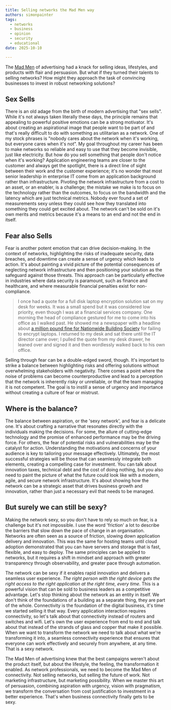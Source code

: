 ```yaml
---
title: Selling networks the Mad Men way
authors: simonpainter
tags:
  - networks
  - business
  - opinion
  - security
  - educational
date: 2025-10-10

---
```


The [Mad Men](https://en.wikipedia.org/wiki/Mad_Men) of advertising had a knack for selling ideas, lifestyles, and products with flair and persuasion. But what if they turned their talents to selling networks? How might they approach the task of convincing businesses to invest in robust networking solutions?
<!-- truncate -->
## Sex Sells

There is an old adage from the birth of modern advertising that "sex sells". While it's not always taken literally these days, the principle remains that appealing to powerful positive emotions can be a strong motivator. It's about creating an aspirational image that people want to be part of and that's really difficult to do with something as utilitarian as a network. One of my stock phrases is "nobody cares about the network when it's working, but everyone cares when it's not". My goal throughout my career has been to make networks so reliable and easy to use that they become invisible, just like electricity. But how do you sell something that people don't notice when it's working? Application engineering teams are closer to the customer and always get the spotlight, there is a direct line of sight between their work and the customer experience; it's no wonder that most senior leadership in enterprise IT come from an application background rather than infrastructure.
Pivoting the network infrastructure from a cost to an asset, or an enabler, is a challenge; the mistake we make is to focus on the technology rather than the outcomes, to focus on the bandwidth and the latency which are just technical metrics. Nobody ever found a set of measurements sexy unless they could see how they translated into something they could get excited about. The network can't be sold on it's own merits and metrics because it's a means to an end and not the end in itself.

## Fear also Sells

Fear is another potent emotion that can drive decision-making. In the context of networks, highlighting the risks of inadequate security, data breaches, and downtime can create a sense of urgency which leads to action. It's about painting a vivid picture of the potential consequences of neglecting network infrastructure and then positioning your solution as the safeguard against those threats. This approach can be particularly effective in industries where data security is paramount, such as finance and healthcare, and where measurable financial penalties exist for non-compliance.

> I once had a quote for a full disk laptop encryption solution sat on my desk for weeks. It was a small spend but it was
> considered low priority, even though I was at a financial services company.
> One morning the head of compliance gestured for me to come into his office as I walked past. He showed me a newspaper
> with a headline about [a million pound fine for Nationwide Building Society](https://www.moneymarketing.co.uk/news/nationwide-fined-980000-for-information-security-breaches/) for failing to encrypt laptops.
> I returned to my desk and sat there until the IT director came over; I pulled the quote from my desk
> drawer, he leaned over and signed it and then wordlessly walked back to his own office.

Selling through fear can be a double-edged sword, though. It's important to strike a balance between highlighting risks and offering solutions without overwhelming stakeholders with negativity. There comes a point where the noise of problems can become counterproductive and lead to a perception that the network is inherently risky or unreliable, or that the team managing it is not competent. The goal is to instill a sense of urgency and importance without creating a culture of fear or mistrust.

## Where is the balance?

The balance between aspiration, or the 'sexy network', and fear is a delicate one. It's about crafting a narrative that resonates directly with the individuals making the decisions. For some, the allure of cutting-edge technology and the promise of enhanced performance may be the driving force. For others, the fear of potential risks and vulnerabilities may be the catalyst for action. Understanding the motivations and concerns of your audience is key to tailoring your message effectively. Ultimately, the most successful strategies will be those that can seamlessly integrate both elements, creating a compelling case for investment. You can talk about innovation taxes, technical debt and the cost of doing nothing, but you also need to paint the picture of what the future could look like with a modern, agile, and secure network infrastructure. It's about showing how the network can be a strategic asset that drives business growth and innovation, rather than just a necessary evil that needs to be managed.

## But surely we can still be sexy?

Making the network sexy, so you don't have to rely so much on fear, is a challenge but it's not impossible. I use the word 'friction' a lot to describe the barriers that slow down the pace of change in an organisation. Networks are often seen as a source of friction, slowing down application delivery and innovation. This was the same for hosting teams until cloud adoption demonstrated that you can have servers and storage that is fast, flexible, and easy to deploy. The same principles can be applied to networks, but it requires a shift in mindset and approach with greater transparency through observability, and greater pace through automation.

The network can be sexy if it enables rapid innovation and delivers a seamless user experience. _The right person with the right device gets the right access to the right application at the right time, every time_. This is a powerful vision that can be sold to business leaders as a competitive advantage. Let's stop thinking about the network as an entity in itself. We don't think of the foundations of a building as a separate thing, they are part of the whole. Connectivity is the foundation of the digital business, it's time we started selling it that way. Every application interaction requires connectivity, so let's talk about that connectivity instead of routers and switches and wifi. Let's own the user experience from end to end and talk about that instead of the strands of glass and copper that make it possible. When we want to transform the network we need to talk about what we're transforming it into, a seamless connectivity experience that ensures that everyone can work effectively and securely from anywhere, at any time. That is a sexy network.

The Mad Men of advertising knew that the best campaigns weren't about the product itself, but about the lifestyle, the feeling, the transformation it enabled. As network professionals, we need to become the Mad Men of connectivity. Not selling networks, but selling the future of work. Not marketing infrastructure, but marketing possibility. When we master this art of persuasion, combining aspiration with urgency, vision with pragmatism, we transform the conversation from cost justification to investment in a better experience. That's when business connectivity finally gets to be sexy.
